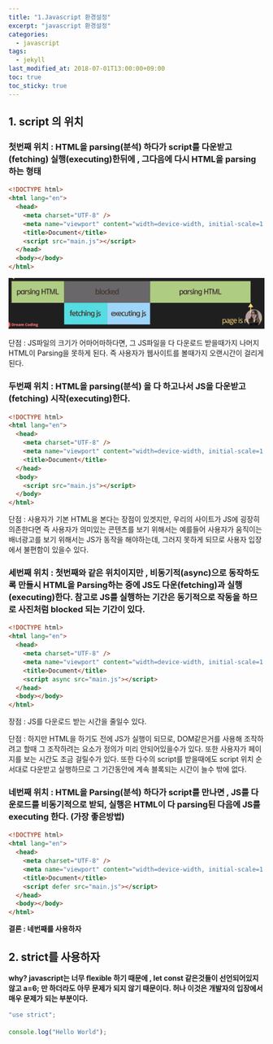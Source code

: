 ```yaml
---
title: "1.Javascript 환경설정"
excerpt: "javascript 환경설정"
categories:
  - javascript
tags:
  - jekyll
last_modified_at: 2018-07-01T13:00:00+09:00
toc: true
toc_sticky: true
---
```


## 1. script 의 위치

### 첫번째 위치 : HTML을 parsing(분석) 하다가 script를 다운받고(fetching) 실행(executing)한뒤에 , 그다음에 다시 HTML을 parsing 하는 형태

```html
<!DOCTYPE html>
<html lang="en">
  <head>
    <meta charset="UTF-8" />
    <meta name="viewport" content="width=device-width, initial-scale=1.0" />
    <title>Document</title>
    <script src="main.js"></script>
  </head>
  <body></body>
</html>
```

![](/assets/images/javascript_img/1.PNG)

단점 : JS파일의 크기가 어마어마하다면, 그 JS파일을 다 다운로드 받을때가지 나머지 HTML이 Parsing을 못하게 된다.
즉 사용자가 웹사이트를 볼때가지 오랜시간이 걸리게 된다.

### 두번째 위치 : HTML을 parsing(분석) 을 다 하고나서 JS을 다운받고(fetching) 시작(executing)한다.

```html
<!DOCTYPE html>
<html lang="en">
  <head>
    <meta charset="UTF-8" />
    <meta name="viewport" content="width=device-width, initial-scale=1.0" />
    <title>Document</title>
  </head>
  <body>
    <script src="main.js"></script>
  </body>
</html>
```

단점 : 사용자가 기본 HTML을 본다는 장점이 있겟지만, 우리의 사이트가 JS에 굉장히 의존한다면 즉 사용자가 의미있는 콘텐츠를 보기 위해서는
예를들어 사용자가 움직이는 배너광고를 보기 위해서는 JS가 동작을 해야하는데, 그러지 못하게 되므로 사용자 입장에서 불편함이 있을수 있다.

### 세번째 위치 : 첫번째와 같은 위치이지만 , 비동기적(async)으로 동작하도록 만들시 HTML을 Parsing하는 중에 JS도 다운(fetching)과 실행(executing)한다. 참고로 JS를 실행하는 기간은 동기적으로 작동을 하므로 사진처럼 blocked 되는 기간이 있다.

```html
<!DOCTYPE html>
<html lang="en">
  <head>
    <meta charset="UTF-8" />
    <meta name="viewport" content="width=device-width, initial-scale=1.0" />
    <title>Document</title>
    <script async src="main.js"></script>
  </head>
  <body></body>
</html>
```

장점 : JS를 다운로드 받는 시간을 줄일수 있다.

단점 : 하지만 HTML을 하기도 전에 JS가 실행이 되므로, DOM같은거를 사용해 조작하려고 할때 그 조작하려는 요소가 정의가 미리 안되어있을수가 있다. 또한 사용자가 페이지를 보는 시간도 조금 걸릴수가 있다. 또한 다수의 script를 받을때에도 script 위치 순서대로 다운받고 실행하므로 그 기간동안에 계속 블록되는 시간이 늘수 밖에 없다.

### 네번째 위치 : HTML을 Parsing(분석) 하다가 script를 만나면 , JS를 다운로드를 비동기적으로 받되, 실행은 HTML이 다 parsing된 다음에 JS를 executing 한다. (가장 좋은방법)

```html
<!DOCTYPE html>
<html lang="en">
  <head>
    <meta charset="UTF-8" />
    <meta name="viewport" content="width=device-width, initial-scale=1.0" />
    <title>Document</title>
    <script defer src="main.js"></script>
  </head>
  <body></body>
</html>
```

**결론 : 네번째를 사용하자**

## 2. strict를 사용하자

**why? javascript는 너무 flexible 하기 때문에 , let const 같은것들이 선언되어있지 않고 a=6; 만 하더라도 아무 문제가 되지 않기 때문이다. 허나 이것은 개발자의 입장에서 매우 문제가 되는 부분이다.**

```js
"use strict";

console.log("Hello World");
```
